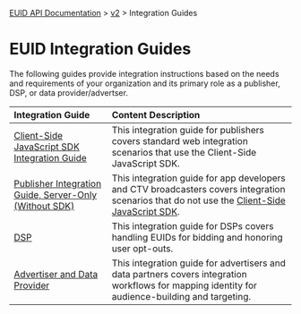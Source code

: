 [EUID API Documentation](../../README.md) > [v2](../README.md) > Integration Guides

# EUID Integration Guides

The following guides provide integration instructions based on the needs and requirements of your organization and its primary role as a publisher, DSP, or data provider/advertser. 

| Integration Guide |  Content Description |
| :--- | :--- |
| [Client-Side JavaScript SDK Integration Guide](./publisher-client-side.md) | This integration guide for publishers covers standard web integration scenarios that use the Client-Side JavaScript SDK. |
| [Publisher Integration Guide, Server-Only (Without SDK)](./custom-publisher-integration.md) | This integration guide for app developers and CTV broadcasters covers integration scenarios that do not use the [Client-Side JavaScript SDK](../sdks/client-side-identity.md). |
| [DSP](./dsp-guide.md) | This integration guide for DSPs covers handling EUIDs for bidding and honoring user opt-outs. |
| [Advertiser and Data Provider](./advertiser-dataprovider-guide.md) | This integration guide for advertisers and data partners covers integration workflows for mapping identity for audience-building and targeting. |


